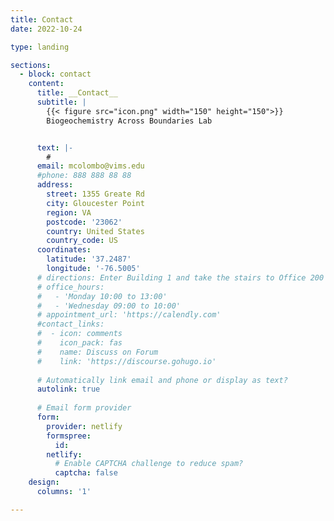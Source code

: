```yaml
---
title: Contact
date: 2022-10-24

type: landing

sections:
  - block: contact
    content:
      title: __Contact__
      subtitle: |
        {{< figure src="icon.png" width="150" height="150">}}
        Biogeochemistry Across Boundaries Lab


      text: |-
        #
      email: mcolombo@vims.edu
      #phone: 888 888 88 88
      address:
        street: 1355 Greate Rd
        city: Gloucester Point
        region: VA
        postcode: '23062'
        country: United States
        country_code: US
      coordinates:
        latitude: '37.2487'
        longitude: '-76.5005'
      # directions: Enter Building 1 and take the stairs to Office 200 on Floor 2
      # office_hours:
      #   - 'Monday 10:00 to 13:00'
      #   - 'Wednesday 09:00 to 10:00'
      # appointment_url: 'https://calendly.com'
      #contact_links:
      #  - icon: comments
      #    icon_pack: fas
      #    name: Discuss on Forum
      #    link: 'https://discourse.gohugo.io'
    
      # Automatically link email and phone or display as text?
      autolink: true
    
      # Email form provider
      form:
        provider: netlify
        formspree:
          id:
        netlify:
          # Enable CAPTCHA challenge to reduce spam?
          captcha: false
    design:
      columns: '1'

---
```

